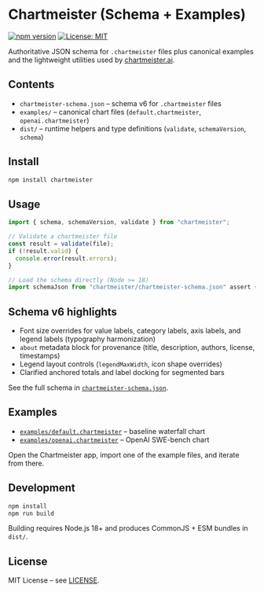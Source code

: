 # Chartmeister (Schema + Examples)

[![npm version](https://badge.fury.io/js/chartmeister.svg)](https://badge.fury.io/js/chartmeister)
[![License: MIT](https://img.shields.io/badge/License-MIT-yellow.svg)](https://opensource.org/licenses/MIT)

Authoritative JSON schema for `.chartmeister` files plus canonical examples and the lightweight utilities used by [chartmeister.ai](https://chartmeister.ai).

## Contents

- `chartmeister-schema.json` – schema v6 for `.chartmeister` files
- `examples/` – canonical chart files (`default.chartmeister`, `openai.chartmeister`)
- `dist/` – runtime helpers and type definitions (`validate`, `schemaVersion`, `schema`)

## Install

```bash
npm install chartmeister
```

## Usage

```ts
import { schema, schemaVersion, validate } from "chartmeister";

// Validate a chartmeister file
const result = validate(file);
if (!result.valid) {
  console.error(result.errors);
}

// Load the schema directly (Node >= 18)
import schemaJson from "chartmeister/chartmeister-schema.json" assert { type: "json" };
```

## Schema v6 highlights

- Font size overrides for value labels, category labels, axis labels, and legend labels (typography harmonization)
- `about` metadata block for provenance (title, description, authors, license, timestamps)
- Legend layout controls (`legendMaxWidth`, icon shape overrides)
- Clarified anchored totals and label docking for segmented bars

See the full schema in [`chartmeister-schema.json`](./chartmeister-schema.json).

## Examples

- [`examples/default.chartmeister`](./examples/default.chartmeister) – baseline waterfall chart
- [`examples/openai.chartmeister`](./examples/openai.chartmeister) – OpenAI SWE-bench chart

Open the Chartmeister app, import one of the example files, and iterate from there.

## Development

```bash
npm install
npm run build
```

Building requires Node.js 18+ and produces CommonJS + ESM bundles in `dist/`.

## License

MIT License – see [LICENSE](./LICENSE).
